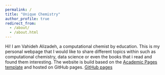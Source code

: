 ```yaml
---
permalink: /
title: "Unique Chemistry" 
author_profile: true
redirect_from: 
  - /about/
  - /about.html
---
```


Hi! I am Vahideh Alizadeh, a computational chemist by education. This is my personal webpage that I would like to share different topics within such as computational chemistry, data science or even the books that i read and found them interesting. The website is build based on the [Academic Pages template](https://github.com/academicpages/academicpages.github.io) and hosted on GitHub pages. [GitHub pages](https://pages.github.com)






